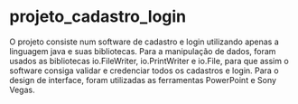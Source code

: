 # projeto_cadastro_login
O projeto consiste num software de cadastro e login utilizando apenas a linguagem java e suas bibliotecas. Para a manipulação de dados, foram usados as bibliotecas io.FileWriter, io.PrintWriter e io.File, para que assim o software consiga validar e credenciar todos os cadastros e login. Para o design de interface, foram utilizadas as ferramentas PowerPoint e Sony Vegas.
